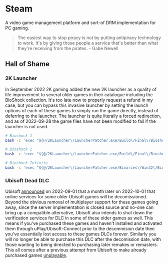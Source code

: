 # Steam

A video game management platform and sort-of DRM implementation for PC gaming.

> The easiest way to stop piracy is not by putting antipiracy technology to work.
> It's by giving those people a service that's better than what they're receiving
> from the pirates. - Gabe Newell

## Hall of Shame

### 2K Launcher

In September 2022 2K gaming added the new 2K launcher as a quality of life
improvement to several older games in their catalogue including the BioShock
collection. It's too late now to properly request a refund in my case, but you can
bypass this invasive launcher by setting the launch options of each of these games to
simply run the game directly, instead of deferring to the launcher. The launcher is
quite literally a forced redirection, and as of 2022-09-28 the game files have not
been modified to fail if the launcher is not used.

```bash
# Bioshock 1
bash -c 'exec "${@/2KLauncher\/LauncherPatcher.exe/Build\/Final\/BioshockHD.exe}"' -- %command% -nointro

# Bioshock 2
bash -c 'exec "${@/2KLauncher\/LauncherPatcher.exe/Build\/Final\/Bioshock2HD.exe}"' -- %command% -nointro

# Bioshock Infinite
bash -c 'exec "${@/2KLauncher\/LauncherPatcher.exe/Binaries\/Win32\/BioShockInfinite.exe}"' -- %command%
```

### Ubisoft Dead DLC

Ubisoft [announced][2022-ubisoft-online-decom] on 2022-09-01 that a month later on
2022-10-01 that online services for some older Ubisoft games will be decomissioned.
Beyond the obvious removal of multiplayer support for these games going away, since
the server implementation is closed source and no-one can bring up a compatible
alternative, Ubisoft also intends to shut down the verification services for DLC in
some of these older games as well. This means if you've purchased these games and
haven't installed and activated them through uPlay/Ubisoft-Connect prior to the
decommision date then you've essentially lost access to these games DLCs forever.
Similarly you will no longer be able to purchase this DLC after the decomission date,
with those wanting to being directed to purchasing later remakes or remasters.
This all comes after a previous attempt from Ubisoft to make already purchased games
[unplayable][2022-ubisoft-steal-dlc].

[2022-ubisoft-online-decom]: https://www.ubisoft.com/en-gb/help/gameplay/article/decommissioning-of-online-services-for-older-ubisoft-games-october-2022-update/000102396
[2022-ubisoft-steal-dlc]: https://www.youtube.com/watch?v=tsDM_MLf7hU
